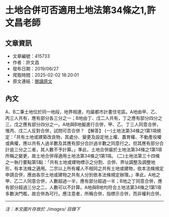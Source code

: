 # 土地合併可否適用土地法第34條之1,許文昌老師

## 文章資訊
- 文章編號：415733
- 作者：許文昌
- 發布日期：2019/06/27
- 爬取時間：2025-02-02 18:20:01
- 原文連結：[閱讀原文](https://real-estate.get.com.tw/Columns/detail.aspx?no=415733)

## 內文
A、B二筆土地位於同一地段，地界相連，均屬都市計畫住宅區。A地由甲、乙、丙三人共有，應有部分各三分之一；B地由丁、戊二人共有，丁之應有部分四分之三，戊之應有部分四分之一。A地與B地擬進行合併，甲、乙、丁三人同意合併，惟丙、戊二人反對合併，試問可否合併？
【解答】
(一)土地法第34條之1第1項規定：「共有土地或建築改良物，其處分、變更及設定地上權、農育權、不動產役權或典權，應以共有人過半數及其應有部分合計過半數之同意行之。但其應有部分合計逾三分之二者，其人數不予計算。」準此，土地合併屬於土地法第34條之1第1項所稱之變更，故土地合併得適用土地法第34條之1第1項。
(二)土地法第三十四條之一執行要點第5點：「共有土地或建物標示之分割、合併、界址調整及調整地形，有本法條之適用。二宗以上所有權人不相同之共有土地或建物，依本法條規定申請合併，應由各宗土地或建物之共有人分別依本法條規定辦理。」準此，A地之甲、乙二人同意合併，人數超過一半，應有部分超過一半；B地之丁同意合併，應有部分超過三分之二，人數可以不計算。A地與B地均符合土地法第34條之1第1項多數決門檻，故合併為可行。應注意者，所稱合併，指標示合併，而非權利合併。

---
*注：本文圖片存放於 ./images/ 目錄下*
